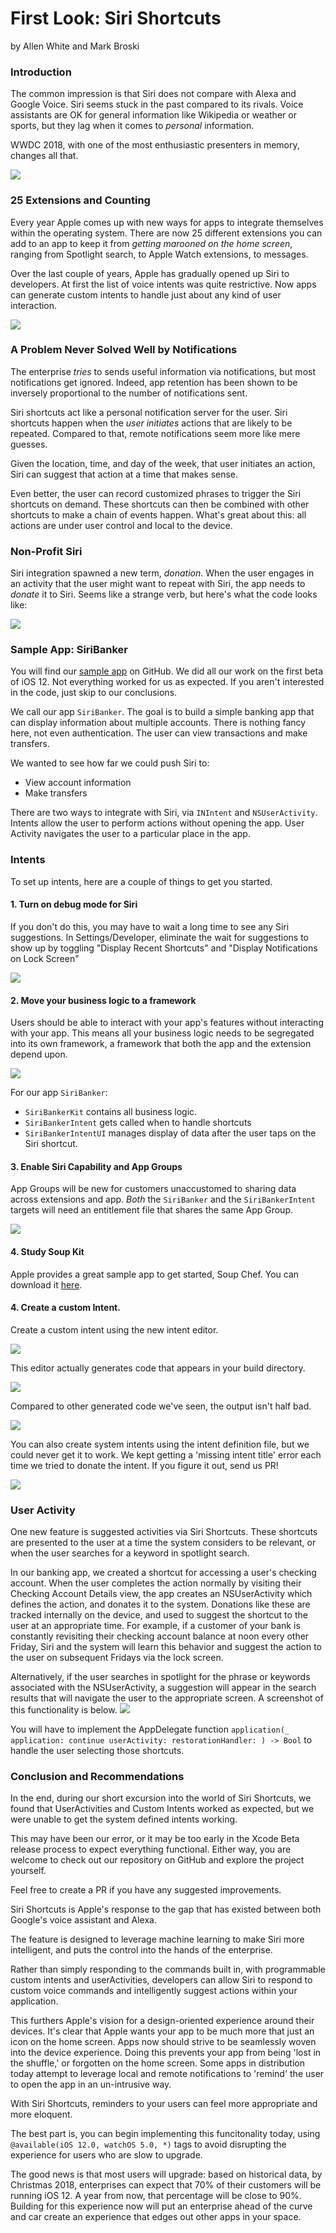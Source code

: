 

# First Look: Siri Shortcuts

by Allen White and Mark Broski

### Introduction

The common impression is that Siri does not compare with Alexa and Google Voice.  Siri seems stuck in the past compared to its rivals.  Voice assistants are OK for general information like Wikipedia or weather or sports, but they lag when it comes to *personal* information.  

WWDC 2018, with one of the most enthusiastic presenters in memory, changes all that.

![](blogImages/1.presentation.jpeg)

### 25 Extensions and Counting

Every year Apple comes up with new ways for apps to integrate themselves within the operating system.  There are now 25 different extensions you can add to an app to keep it from *getting marooned on the home screen*, ranging from Spotlight search, to Apple Watch extensions, to messages.  

Over the last couple of years, Apple has gradually opened up Siri to developers.  At first the list of voice intents was quite restrictive.  Now apps can generate custom intents to handle just about any kind of user interaction.

![](blogImages/AddingExtension.jpeg)

### A Problem Never Solved Well by Notifications

The enterprise *tries* to sends useful information via notifications, but most notifications get ignored.  Indeed, app retention has been shown to be inversely proportional to the number of notifications sent.

Siri shortcuts act like a personal notification server for the user.  Siri shortcuts happen when the *user initiates*  actions that are likely to be repeated.  Compared to that, remote notifications seem more like mere guesses.

Given the location, time, and day of the week, that user initiates an action, Siri can suggest that action at a time that makes sense.

Even better, the user can record customized phrases to trigger the Siri shortcuts on demand.  These shortcuts can then be combined with other shortcuts to make a chain of events happen.  What's great about this: all actions are under user control and local to the device.  

### Non-Profit Siri

Siri integration spawned a new term, *donation*.  When the user engages in an activity that the user might want to repeat with Siri, the app needs to *donate* it to Siri.  Seems like a strange verb, but here's what the code looks like:

![](blogImages/donate.jpeg)


### Sample App: SiriBanker

You will find our [sample app](https://github.com/CapTechMobile/SiriBanker) on GitHub.  We did all our work on the first beta of iOS 12.  Not everything worked for us as expected.  If you aren't interested in the code, just skip to our conclusions.  

We call our app `SiriBanker`.  The goal is to build a simple banking app that can display information about multiple accounts.  There is nothing fancy here, not even authentication.  The user can view transactions and make transfers.

We wanted to see how far we could push Siri to:

* View account information
* Make transfers

There are two ways to integrate with Siri, via `INIntent` and `NSUserActivity`.  Intents allow the user to perform actions without opening the app.  User Activity navigates the user to a particular place in the app.  


### Intents

To set up intents, here are a couple of things to get you started.

#### 1. Turn on debug mode for Siri

If you don't do this, you may have to wait a long time to see any Siri suggestions.  In Settings/Developer, eliminate the wait for suggestions to show up by toggling "Display Recent Shortcuts" and "Display Notifications on Lock Screen"

![](blogImages/debugShortcuts.jpeg)

#### 2. Move your business logic to a framework

Users should be able to interact with your app's features without interacting with your app.  This means all your business logic needs to be segregated into its own framework, a framework that both the app and the extension depend upon.  

![](blogImages/targets.jpeg)

For our app `SiriBanker`:

* ``SiriBankerKit`` contains all business logic.  
* `SiriBankerIntent` gets called when to handle shortcuts
* `SiriBankerIntentUI` manages display of data after the user taps on the Siri shortcut.  

#### 3. Enable Siri Capability and App Groups

App Groups will be new for customers unaccustomed to sharing data across extensions and app.  *Both* the `SiriBanker` and the `SiriBankerIntent` targets will need an entitlement file that shares the same App Group.

![](blogImages/appgroup.jpeg)

#### 4. Study Soup Kit

Apple provides a great sample app to get started, Soup Chef.  You can download it [here](https://docs-assets.developer.apple.com/published/b2d1b84aff/AcceleratingAppInteractionsWithShortcuts.zip).  

#### 4. Create a custom Intent.

Create a custom intent using the new intent editor.  

![](blogImages/customintent.jpg)

This editor actually generates code that appears in your build directory.

![](blogImages/wheresaved.jpeg)

Compared to other generated code we've seen, the output isn't half bad.

![](blogImages/generatedCode.jpeg)

You can also create system intents using the intent definition file, but we could never get it to work.  We kept getting a 'missing intent title' error each time we tried to donate the intent.  If you figure it out, send us PR!

![](blogImages/intentTitleEmpty.jpeg)


### User Activity

One new feature is suggested activities via Siri Shortcuts. 
These shortcuts are presented to the user at a time the system considers to be relevant, or when the user searches for a keyword in spotlight search.

In our banking app, we created a shortcut for accessing a user's checking account. When the user completes the action normally by visiting their Checking Account Details view, the app 
creates an NSUserActivity which defines the action, and donates it to the system. Donations like these are tracked internally on the device, and used to suggest the shortcut to the user at an appropriate time.
For example, if a customer of your bank is constantly revisiting their checking account balance at noon every other Friday, Siri and the system will learn this behavior and suggest the action to the user on subsequent Fridays via the lock screen.

Alternatively, if the user searches in spotlight for the phrase or keywords associated with the NSUserActivity, a suggestion will appear in the search results that will navigate the user to the appropriate screen. A screenshot of this functionality is below.
![](blogImages/checkingSpotlightSuggestion.png)

You will have to implement the AppDelegate function `application(_ application: continue userActivity: restorationHandler: ) -> Bool` to handle the user selecting those shortcuts.


### Conclusion and Recommendations


In the end, during our short excursion into the world of Siri Shortcuts, we found that UserActivities and Custom Intents worked as expected, but we were unable to get the system defined intents working. 

This may have been our error, or it may be too early in the Xcode Beta release process to expect everything functional. Either way, you are welcome to check out our repository on GitHub and explore the project yourself.

Feel free to create a PR if you have any suggested improvements.

Siri Shortcuts is Apple's response to the gap that has existed between both Google's voice assistant and Alexa. 

The feature is designed to leverage machine learning to make Siri more intelligent, and puts the control into the hands of the enterprise.

Rather than simply responding to the commands built in, with programmable custom intents and userActivities, developers can allow Siri to respond to custom voice commands and intelligently suggest actions within your application.

This furthers Apple's vision for a design-oriented experience around their devices. It's clear that Apple wants your app to be much more that just an icon on the home screen. 
Apps now should strive to be seamlessly woven into the device experience. Doing this prevents your app from being 'lost in the shuffle,' or forgotten on the home screen. 
Some apps in distribution today attempt to leverage local and remote notifications to 'remind' the user to open the app in an un-intrusive way. 

With Siri Shortcuts, reminders to your users can feel more appropriate and more eloquent.

The best part is, you can begin implementing this funcitonality today, using `@available(iOS 12.0, watchOS 5.0, *)` tags to avoid disrupting the experience for users who are slow to upgrade.

The good news is that most users will upgrade: based on historical data, by Christmas 2018, enterprises can expect that 70% of their customers will be running iOS 12. 
A year from now, that percentage will be close to 90%. Building for this experience now will put an enterprise ahead of the curve and car create an experience that edges out other apps in your space.


